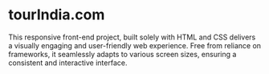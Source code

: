 # tourIndia.com
This responsive front-end project, built solely with HTML and CSS delivers a visually engaging and user-friendly web experience. Free from reliance on frameworks, it seamlessly adapts to various screen sizes, ensuring a consistent and interactive interface.
